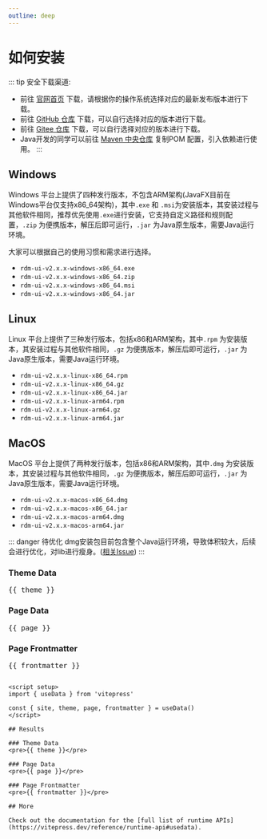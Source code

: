 ```yaml
---
outline: deep
---
```


# 如何安装
::: tip 安全下载渠道:
- 前往 [官网首页](/zh/) 下载，请根据你的操作系统选择对应的最新发布版本进行下载。
- 前往 [GitHub 仓库](https://github.com/tanhuang2016/RedisFX/releases) 下载，可以自行选择对应的版本进行下载。
- 前往 [Gitee 仓库](https://gitee.com/tanhuang2016/RedisFX) 下载，可以自行选择对应的版本进行下载。
- Java开发的同学可以前往 [Maven 中央仓库](https://central.sonatype.com/artifact/io.github.tanhuang2016/rdm-ui) 复制POM 配置，引入依赖进行使用。
:::

## Windows
Windows 平台上提供了四种发行版本，不包含ARM架构(JavaFX目前在Windows平台仅支持x86_64架构)，其中`.exe` 和 `.msi`为安装版本，其安装过程与其他软件相同，推荐优先使用`.exe`进行安装，它支持自定义路径和规则配置，`.zip` 为便携版本，解压后即可运行，`.jar` 为Java原生版本，需要Java运行环境。


大家可以根据自己的使用习惯和需求进行选择。
-  `rdm-ui-v2.x.x-windows-x86_64.exe`
-  `rdm-ui-v2.x.x-windows-x86_64.zip` 
-  `rdm-ui-v2.x.x-windows-x86_64.msi` 
-  `rdm-ui-v2.x.x-windows-x86_64.jar` 

## Linux
Linux 平台上提供了三种发行版本，包括x86和ARM架构，其中`.rpm` 为安装版本，其安装过程与其他软件相同，`.gz` 为便携版本，解压后即可运行，`.jar` 为Java原生版本，需要Java运行环境。


-  `rdm-ui-v2.x.x-linux-x86_64.rpm`
-  `rdm-ui-v2.x.x-linux-x86_64.gz` 
-  `rdm-ui-v2.x.x-linux-x86_64.jar` 
-  `rdm-ui-v2.x.x-linux-arm64.rpm`
-  `rdm-ui-v2.x.x-linux-arm64.gz` 
-  `rdm-ui-v2.x.x-linux-arm64.jar` 

## MacOS
MacOS 平台上提供了两种发行版本，包括x86和ARM架构，其中`.dmg` 为安装版本，其安装过程与其他软件相同，`.gz` 为便携版本，解压后即可运行，`.jar` 为Java原生版本，需要Java运行环境。


-  `rdm-ui-v2.x.x-macos-x86_64.dmg`
-  `rdm-ui-v2.x.x-macos-x86_64.jar` 
-  `rdm-ui-v2.x.x-macos-arm64.dmg`
-  `rdm-ui-v2.x.x-macos-arm64.jar` 

::: danger 待优化
dmg安装包目前包含整个Java运行环境，导致体积较大，后续会进行优化，对lib进行瘦身。([相关Issue](https://github.com/tanhuang2016/RedisFX/issues/10))
:::

### Theme Data
<pre>{{ theme }}</pre>

### Page Data
<pre>{{ page }}</pre>

### Page Frontmatter
<pre>{{ frontmatter }}</pre>
```

<script setup>
import { useData } from 'vitepress'

const { site, theme, page, frontmatter } = useData()
</script>

## Results

### Theme Data
<pre>{{ theme }}</pre>

### Page Data
<pre>{{ page }}</pre>

### Page Frontmatter
<pre>{{ frontmatter }}</pre>

## More

Check out the documentation for the [full list of runtime APIs](https://vitepress.dev/reference/runtime-api#usedata).
